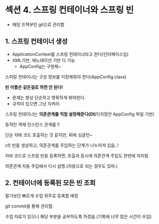 # 섹션 4. 스프링 컨테이너와 스프링 빈

- 해당 프젝부턴 git으로 관리함

## 1. 스프링 컨테이너 생성

- ApplicationContext를 스프링 컨테이너라고 한다(인터페이스임)
- XML기반, 애노테이션 기반 다 가능
  - AppConfig는 구현체~



스피링 컨테이너는 구성 정보를 지정해줘야 한다(AppConfig.class)

**빈 이름은 같은걸로 하면 안 된다!**

- 문제는 항상 단순하고 명확하게 봐야한다.
- 규칙이 있으면 그냥 지켜라.



스프링 컨테이너는 **의존관계를 직접 설정해준다(DI)**!!(지정안 AppConfig 파일 기반)

동적인 객체 인스턴스 관계를 !!

단순 자바 코드 호출하는 것 같지만, 뒤에 싱글턴~



cf) 빈을 생성하고, 의존관계를 주입하는 단계가 나누어져 있음..!

자바 코드로 스프링 빈을 등록하면, 호출과 동시에 의존관계 주입도 한번에 처리됨

의존관계 자동 주입에서 다시 설명.(자동으로 되는 경우도 있따.)



## 2. 컨테이너에 등록된 모든 빈 조회

필기보단 빠르게 수업 위주로 등록할 예정

git commit을 통해 관리함.

수업 자료가 있으니 해당 부분을 공부하도록 하겠음.(기록에 너무 많은 시간이 쓰임)
